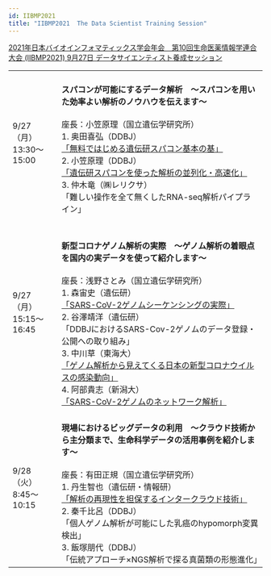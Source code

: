 ```yaml
---
id: IIBMP2021
title: "IIBMP2021  The Data Scientist Training Session"
---
```




[2021年日本バイオインフォマティックス学会年会　第10回生命医薬情報学連合大会 (IIBMP2021) 9月27日 データサイエンティスト養成セッション](https://www.jsbi.org/iibmp2021/ddbj_session/)

  <table>
  <tr>
  <td>9/27（月）<br />13:30〜15:00</td> 
  <td>
  <h4>スパコンが可能にするデータ解析　〜スパコンを用いた効率よい解析のノウハウを伝えます〜</h4>
  座長：小笠原理（国立遺伝学研究所）
  <br />
  1. 奥田喜弘（DDBJ）<br /><a href="https://www.youtube.com/playlist?list=PL_dbAF_dbOEqpnyqPlXxwZTpjmrNsPy50">「無料ではじめる遺伝研スパコン基本の基」</a>
  <br />
  2. 小笠原理（DDBJ）<br /><a href="https://www.youtube.com/playlist?list=PL_dbAF_dbOErzUIYuBu_4DSQCv-X3pARC">「遺伝研スパコンを使った解析の並列化・高速化」</a>
  <br />
  3. 仲木竜（㈱レリクサ）<br />「難しい操作を全て無くしたRNA-seq解析パイプライン」
  </td>
  </tr>
  
  <tr>
  <td>9/27（月）<br />15:15〜16:45</td>
  <td>
　<h4>新型コロナゲノム解析の実際　〜ゲノム解析の着眼点を国内の実データを使って紹介します〜</h4>
  座長：浅野さとみ（国立遺伝学研究所）
  <br />
  1. 森宙史（遺伝研）<br /><a href="https://www.youtube.com/playlist?list=PL_dbAF_dbOEoFmjuLCs5yqTV01RcNGqNQ">「SARS-CoV-2ゲノムシーケンシングの実際」</a>
  <br />
  2. 谷澤靖洋（遺伝研）<br />「DDBJにおけるSARS-Cov-2ゲノムのデータ登録・公開への取り組み」
  <br />
  3. 中川草（東海大）<br /><a href="https://www.youtube.com/playlist?list=PL_dbAF_dbOErw9z5bzxrM0psq_HaBeslU">「ゲノム解析から見えてくる日本の新型コロナウイルスの感染動向」</a>
  <br />
  4. 阿部貴志（新潟大）<br /><a href="https://www.youtube.com/playlist?list=PL_dbAF_dbOEpKA5dWTiHIkLTKefc0yqLt">「SARS-CoV-2ゲノムのネットワーク解析」</a>
  </td>
  </tr>
  
  <tr>
  <td>9/28（火）<br />8:45〜10:15</td>
  <td>
  <h4>現場におけるビッグデータの利用　〜クラウド技術から主分類まで、生命科学データの活用事例を紹介します〜</h4>
  座長：有田正規（国立遺伝学研究所）
  <br />
  1. 丹生智也（遺伝研・情報研）<br /><a href="https://www.youtube.com/playlist?list=PL_dbAF_dbOEorgG4AHl5ws_y_JFhELLPh">「解析の再現性を担保するインタークラウド技術」</a>
  <br />
  2. 秦千比呂（DDBJ）<br />「個人ゲノム解析が可能にした乳癌のhypomorph変異検出」
  <br />
  3. 飯塚朋代（DDBJ）<br />「伝統アプローチ×NGS解析で探る真菌類の形態進化」
  </td>
  </tr>
  </table>


